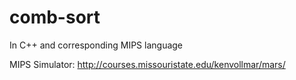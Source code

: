 comb-sort
=========

In C++ and corresponding MIPS language


MIPS Simulator: http://courses.missouristate.edu/kenvollmar/mars/

